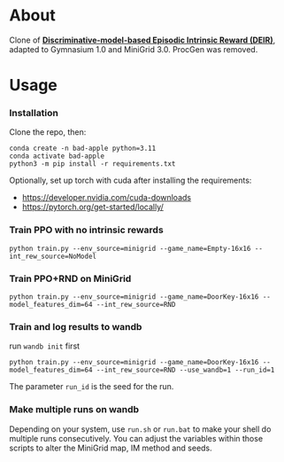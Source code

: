 # About
Clone of [__Discriminative-model-based Episodic Intrinsic Reward (DEIR)__](https://github.com/swan-utokyo/deir), adapted to Gymnasium 1.0 and MiniGrid 3.0. ProcGen was removed.

# Usage
### Installation
Clone the repo, then:

```commandline
conda create -n bad-apple python=3.11
conda activate bad-apple
python3 -m pip install -r requirements.txt
```

Optionally, set up torch with cuda after installing the requirements:
- https://developer.nvidia.com/cuda-downloads
- https://pytorch.org/get-started/locally/

### Train PPO with no intrinsic rewards
```commandline
python train.py --env_source=minigrid --game_name=Empty-16x16 --int_rew_source=NoModel
```

### Train PPO+RND on MiniGrid
```commandline
python train.py --env_source=minigrid --game_name=DoorKey-16x16 --model_features_dim=64 --int_rew_source=RND
```

### Train and log results to wandb
run ```wandb init``` first

```commandline
python train.py --env_source=minigrid --game_name=DoorKey-16x16 --model_features_dim=64 --int_rew_source=RND --use_wandb=1 --run_id=1
```

The parameter ```run_id``` is the seed for the run.

### Make multiple runs on wandb
Depending on your system, use ```run.sh``` or ```run.bat``` to make your shell do multiple runs consecutively. You can adjust the variables within those scripts to alter the MiniGrid map, IM method and seeds.
